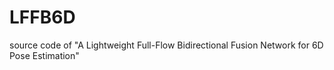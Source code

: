 # LFFB6D
source code of "A Lightweight Full-Flow Bidirectional Fusion Network for 6D Pose Estimation"

